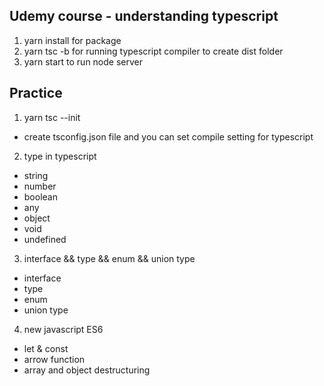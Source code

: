 ## Udemy course - understanding typescript 

1. yarn install for package
2. yarn tsc -b for running typescript compiler to create dist folder
3. yarn start to run node server

## Practice
1. yarn tsc --init
- create tsconfig.json file and you can set compile setting for typescript

2. type in typescript 
- string
- number
- boolean
- any
- object
- void
- undefined

3. interface && type && enum && union type
- interface
- type
- enum
- union type

4. new javascript ES6
- let & const
- arrow function
- array and object destructuring